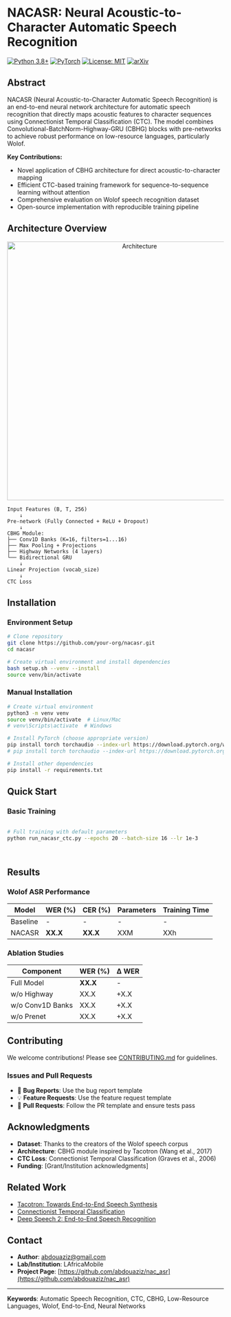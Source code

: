 # NACASR: Neural Acoustic-to-Character Automatic Speech Recognition

[![Python 3.8+](https://img.shields.io/badge/python-3.8+-blue.svg)](https://www.python.org/downloads/)
[![PyTorch](https://img.shields.io/badge/PyTorch-2.0+-orange.svg)](https://pytorch.org/)
[![License: MIT](https://img.shields.io/badge/License-MIT-yellow.svg)](https://opensource.org/licenses/MIT)
[![arXiv](https://img.shields.io/badge/arXiv-2023.xxxxx-b31b1b.svg)](https://arxiv.org/)

## Abstract

NACASR (Neural Acoustic-to-Character Automatic Speech Recognition) is an end-to-end neural network architecture for automatic speech recognition that directly maps acoustic features to character sequences using Connectionist Temporal Classification (CTC). The model combines Convolutional-BatchNorm-Highway-GRU (CBHG) blocks with pre-networks to achieve robust performance on low-resource languages, particularly Wolof.

**Key Contributions:**
- Novel application of CBHG architecture for direct acoustic-to-character mapping
- Efficient CTC-based training framework for sequence-to-sequence learning without attention
- Comprehensive evaluation on Wolof speech recognition dataset
- Open-source implementation with reproducible training pipeline

## Architecture Overview


<div align="center">
  <img src="https://media.licdn.com/dms/image/v2/D4E22AQHVVT5s1ABhYQ/feedshare-shrink_2048_1536/B4EZjrpp.1HgA0-/0/1756300223754?e=1760572800&v=beta&t=YHaDsjS7qrNhcUwOXJ_MaRhs_EwkgkTLt0iBU2GnduI" alt="Architecture" width="600"/>
</div>


```
Input Features (B, T, 256) 
    ↓
Pre-network (Fully Connected + ReLU + Dropout)
    ↓
CBHG Module:
├── Conv1D Banks (K=16, filters=1...16)
├── Max Pooling + Projections
├── Highway Networks (4 layers)
└── Bidirectional GRU
    ↓
Linear Projection (vocab_size)
    ↓
CTC Loss
```

## Installation

### Environment Setup

```bash
# Clone repository
git clone https://github.com/your-org/nacasr.git
cd nacasr

# Create virtual environment and install dependencies
bash setup.sh --venv --install
source venv/bin/activate
```

### Manual Installation

```bash
# Create virtual environment
python3 -m venv venv
source venv/bin/activate  # Linux/Mac
# venv\Scripts\activate  # Windows

# Install PyTorch (choose appropriate version)
pip install torch torchaudio --index-url https://download.pytorch.org/whl/cu118  # CUDA 11.8
# pip install torch torchaudio --index-url https://download.pytorch.org/whl/cpu  # CPU-only

# Install other dependencies
pip install -r requirements.txt
```

## Quick Start

### Basic Training

```bash
 
# Full training with default parameters
python run_nacasr_ctc.py --epochs 20 --batch-size 16 --lr 1e-3

 
```

## Results

### Wolof ASR Performance

| Model | WER (%) | CER (%) | Parameters | Training Time |
|-------|---------|---------|------------|---------------|
| Baseline | - | - | - | - |
| NACASR | **XX.X** | **XX.X** | XXM | XXh |

### Ablation Studies

| Component | WER (%) | Δ WER |
|-----------|---------|-------|
| Full Model | **XX.X** | - |
| w/o Highway | XX.X | +X.X |
| w/o Conv1D Banks | XX.X | +X.X |
| w/o Prenet | XX.X | +X.X |


## Contributing

We welcome contributions! Please see [CONTRIBUTING.md](CONTRIBUTING.md) for guidelines.

### Issues and Pull Requests

- 🐛 **Bug Reports**: Use the bug report template
- 💡 **Feature Requests**: Use the feature request template  
- 🔧 **Pull Requests**: Follow the PR template and ensure tests pass

## Acknowledgments

- **Dataset**: Thanks to the creators of the Wolof speech corpus
- **Architecture**: CBHG module inspired by Tacotron (Wang et al., 2017)
- **CTC Loss**: Connectionist Temporal Classification (Graves et al., 2006)
- **Funding**: [Grant/Institution acknowledgments]

## Related Work

- [Tacotron: Towards End-to-End Speech Synthesis](https://arxiv.org/abs/1703.10135)
- [Connectionist Temporal Classification](https://www.cs.toronto.edu/~graves/icml_2006.pdf)
- [Deep Speech 2: End-to-End Speech Recognition](https://arxiv.org/abs/1512.02595)

## Contact

- **Author**: abdouaziz@gmail.com
- **Lab/Institution**: LAfricaMobile
- **Project Page**: [https://github.com/abdouaziz/nac_asr](https://github.com/abdouaziz/nac_asr)

---

**Keywords**: Automatic Speech Recognition, CTC, CBHG, Low-Resource Languages, Wolof, End-to-End, Neural Networks
